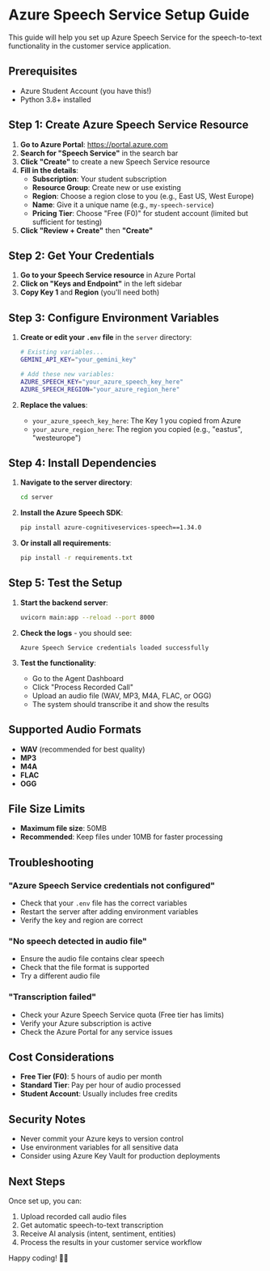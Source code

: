 # Azure Speech Service Setup Guide

This guide will help you set up Azure Speech Service for the speech-to-text functionality in the customer service application.

## Prerequisites
- Azure Student Account (you have this!)
- Python 3.8+ installed

## Step 1: Create Azure Speech Service Resource

1. **Go to Azure Portal**: https://portal.azure.com
2. **Search for "Speech Service"** in the search bar
3. **Click "Create"** to create a new Speech Service resource
4. **Fill in the details**:
   - **Subscription**: Your student subscription
   - **Resource Group**: Create new or use existing
   - **Region**: Choose a region close to you (e.g., East US, West Europe)
   - **Name**: Give it a unique name (e.g., `my-speech-service`)
   - **Pricing Tier**: Choose "Free (F0)" for student account (limited but sufficient for testing)
5. **Click "Review + Create"** then **"Create"**

## Step 2: Get Your Credentials

1. **Go to your Speech Service resource** in Azure Portal
2. **Click on "Keys and Endpoint"** in the left sidebar
3. **Copy Key 1** and **Region** (you'll need both)

## Step 3: Configure Environment Variables

1. **Create or edit your `.env` file** in the `server` directory:
   ```bash
   # Existing variables...
   GEMINI_API_KEY="your_gemini_key"
   
   # Add these new variables:
   AZURE_SPEECH_KEY="your_azure_speech_key_here"
   AZURE_SPEECH_REGION="your_azure_region_here"
   ```

2. **Replace the values**:
   - `your_azure_speech_key_here`: The Key 1 you copied from Azure
   - `your_azure_region_here`: The region you copied (e.g., "eastus", "westeurope")

## Step 4: Install Dependencies

1. **Navigate to the server directory**:
   ```bash
   cd server
   ```

2. **Install the Azure Speech SDK**:
   ```bash
   pip install azure-cognitiveservices-speech==1.34.0
   ```

3. **Or install all requirements**:
   ```bash
   pip install -r requirements.txt
   ```

## Step 5: Test the Setup

1. **Start the backend server**:
   ```bash
   uvicorn main:app --reload --port 8000
   ```

2. **Check the logs** - you should see:
   ```
   Azure Speech Service credentials loaded successfully
   ```

3. **Test the functionality**:
   - Go to the Agent Dashboard
   - Click "Process Recorded Call"
   - Upload an audio file (WAV, MP3, M4A, FLAC, or OGG)
   - The system should transcribe it and show the results

## Supported Audio Formats

- **WAV** (recommended for best quality)
- **MP3**
- **M4A**
- **FLAC**
- **OGG**

## File Size Limits

- **Maximum file size**: 50MB
- **Recommended**: Keep files under 10MB for faster processing

## Troubleshooting

### "Azure Speech Service credentials not configured"
- Check that your `.env` file has the correct variables
- Restart the server after adding environment variables
- Verify the key and region are correct

### "No speech detected in audio file"
- Ensure the audio file contains clear speech
- Check that the file format is supported
- Try a different audio file

### "Transcription failed"
- Check your Azure Speech Service quota (Free tier has limits)
- Verify your Azure subscription is active
- Check the Azure Portal for any service issues

## Cost Considerations

- **Free Tier (F0)**: 5 hours of audio per month
- **Standard Tier**: Pay per hour of audio processed
- **Student Account**: Usually includes free credits

## Security Notes

- Never commit your Azure keys to version control
- Use environment variables for all sensitive data
- Consider using Azure Key Vault for production deployments

## Next Steps

Once set up, you can:
1. Upload recorded call audio files
2. Get automatic speech-to-text transcription
3. Receive AI analysis (intent, sentiment, entities)
4. Process the results in your customer service workflow

Happy coding! 🎤✨ 